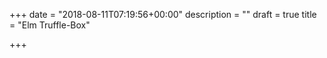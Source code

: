 +++
date = "2018-08-11T07:19:56+00:00"
description = ""
draft = true
title = "Elm Truffle-Box"

+++

